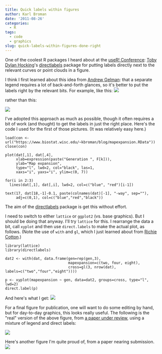 ```yaml
---
title: Quick labels within figures
author: Karl Broman
date: '2011-08-26'
categories:
  - R
tags:
  - code
  - graphics
slug: quick-labels-within-figures-done-right
---
```


One of the coolest R packages I heard about at the [useR! Conference](http://www.warwick.ac.uk/statsdept/user-2011/): [Toby Dylan Hocking](http://members.cbio.mines-paristech.fr/~thocking/)'s [directlabels](http://directlabels.r-forge.r-project.org/) package for putting labels directly next to the relevant curves or point clouds in a figure.

I think I first learned about this idea from [Andrew Gelman](https://www.andrewgelman.com): that a separate legend requires a lot of back-and-forth glances, so it's better to put the labels right by the relevant bits. For example, like this:
![](https://kbroman.files.wordpress.com/2011/08/direct_by_hand.png)
<!-- more -->rather than this:
![](https://kbroman.files.wordpress.com/2011/08/legend.png)

I've adopted this approach as much as possible, though it often requires a bit of work (and thought) to get the labels in just the right place. Here's the code I used for the first of those pictures. (It was relatively easy here.)

````
load(con <- url("https://www.biostat.wisc.edu/~kbroman/blog/mapexpansion.RData"))
close(con)

plot(dat[,1], dat[,4],
     xlab=expression(paste("Generation ", F[k])),
     ylab="Map expansion",
     type="l", lwd=2, col="black", las=1,
     xaxs="i", yaxs="i", ylim=c(0, 7))

for(i in 2:3)
  lines(dat[,1], dat[,i], lwd=2, col=c("blue", "red")[i-1])

text(17, dat[18,-1]-0.1, paste(colnames(dat)[-1], "-way", sep=""),
     adj=c(0,1), col=c("blue","red","black"))
````

The aim of the [directlabels](http://directlabels.r-forge.r-project.org/) package is get this without effort.

I need to switch to either `lattice` or `ggplot2` (vs. base graphics). But I should be doing that anyway. I'll try `lattice` for this. I rearrange the data a bit, call `xyplot` and then use `direct.labels` to make the actual plot, as follows. (Note the use of `with` and `gl`, which I just learned about from [Richie Cotton](https://4dpiecharts.com/2011/08/22/more-useless-statistics/).)

````
library(lattice)
library(directlabels)

dat2 <- with(dat, data.frame(gen=rep(gen,3),
                             mapexpansion=c(two, four, eight),
                             cross=gl(3, nrow(dat), labels=c("two","four","eight"))))

p <- xyplot(mapexpansion ~ gen, data=dat2, groups=cross, type="l", lwd=2)
direct.label(p)
````

And here's what I get:
![](https://kbroman.files.wordpress.com/2011/08/from_directlabels.png)

For a final figure for publication, one will want to do some editing by hand, but for day-to-day graphics, this looks really useful. The following is the "real" version of the above figure, from [a paper under review](https://www.biostat.wisc.edu/~kbroman/publications/preCCprob.pdf), using a mixture of legend and direct labels:

![](https://kbroman.files.wordpress.com/2011/08/fig_in_paper.png)

Here's another figure I'm quite proud of, from a paper nearing submission.
![](https://kbroman.files.wordpress.com/2011/08/phyloqtl.png)
